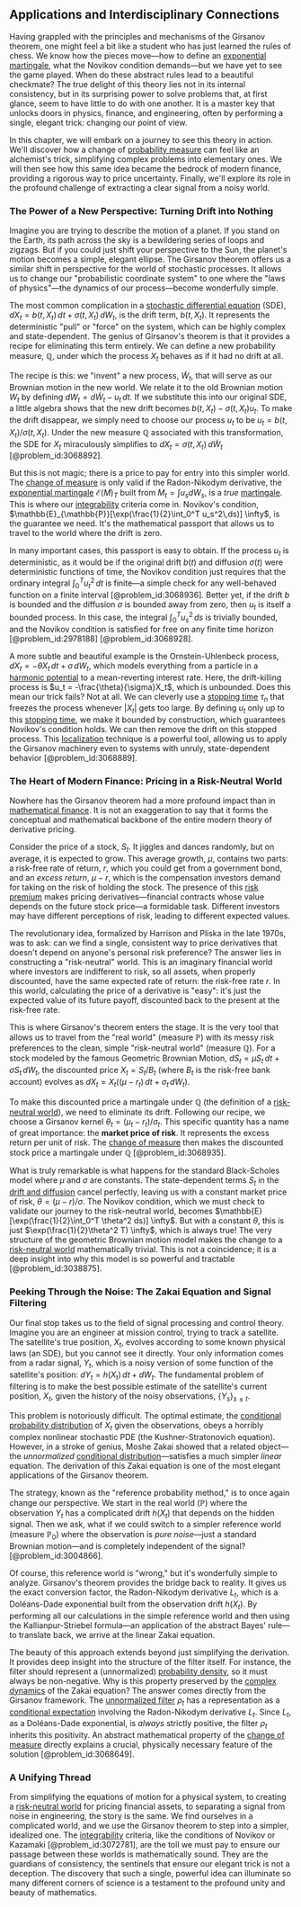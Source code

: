 ## Applications and Interdisciplinary Connections

Having grappled with the principles and mechanisms of the Girsanov theorem, one might feel a bit like a student who has just learned the rules of chess. We know how the pieces move—how to define an [exponential martingale](@article_id:181757), what the Novikov condition demands—but we have yet to see the game played. When do these abstract rules lead to a beautiful checkmate? The true delight of this theory lies not in its internal consistency, but in its surprising power to solve problems that, at first glance, seem to have little to do with one another. It is a master key that unlocks doors in physics, finance, and engineering, often by performing a single, elegant trick: changing our point of view.

In this chapter, we will embark on a journey to see this theory in action. We'll discover how a change of [probability measure](@article_id:190928) can feel like an alchemist's trick, simplifying complex problems into elementary ones. We will then see how this same idea became the bedrock of modern finance, providing a rigorous way to price uncertainty. Finally, we'll explore its role in the profound challenge of extracting a clear signal from a noisy world.

### The Power of a New Perspective: Turning Drift into Nothing

Imagine you are trying to describe the motion of a planet. If you stand on the Earth, its path across the sky is a bewildering series of loops and zigzags. But if you could just shift your perspective to the Sun, the planet's motion becomes a simple, elegant ellipse. The Girsanov theorem offers us a similar shift in perspective for the world of stochastic processes. It allows us to change our "probabilistic coordinate system" to one where the "laws of physics"—the dynamics of our process—become wonderfully simple.

The most common complication in a [stochastic differential equation](@article_id:139885) (SDE), $dX_t = b(t, X_t)\,dt + \sigma(t, X_t)\,dW_t$, is the drift term, $b(t, X_t)$. It represents the deterministic "pull" or "force" on the system, which can be highly complex and state-dependent. The genius of Girsanov's theorem is that it provides a recipe for eliminating this term entirely. We can define a new probability measure, $\mathbb{Q}$, under which the process $X_t$ behaves as if it had no drift at all.

The recipe is this: we "invent" a new process, $\tilde{W}_t$, that will serve as our Brownian motion in the new world. We relate it to the old Brownian motion $W_t$ by defining $dW_t = d\tilde{W}_t - u_t\,dt$. If we substitute this into our original SDE, a little algebra shows that the new drift becomes $b(t, X_t) - \sigma(t, X_t)u_t$. To make the drift disappear, we simply need to choose our process $u_t$ to be $u_t = b(t, X_t)/\sigma(t, X_t)$. Under the new measure $\mathbb{Q}$ associated with this transformation, the SDE for $X_t$ miraculously simplifies to $dX_t = \sigma(t, X_t)\,d\tilde{W}_t$ [@problem_id:3068892].

But this is not magic; there is a price to pay for entry into this simpler world. The [change of measure](@article_id:157393) is only valid if the Radon-Nikodym derivative, the [exponential martingale](@article_id:181757) $\mathcal{E}(M)_T$ built from $M_t = \int u_s dW_s$, is a *true* [martingale](@article_id:145542). This is where our [integrability](@article_id:141921) criteria come in. Novikov's condition, $\mathbb{E}_{\mathbb{P}}[\exp(\frac{1}{2}\int_0^T u_s^2\,ds)]  \infty$, is the guarantee we need. It's the mathematical passport that allows us to travel to the world where the drift is zero.

In many important cases, this passport is easy to obtain. If the process $u_t$ is deterministic, as it would be if the original drift $b(t)$ and diffusion $\sigma(t)$ were deterministic functions of time, the Novikov condition just requires that the ordinary integral $\int_0^T u_t^2\,dt$ is finite—a simple check for any well-behaved function on a finite interval [@problem_id:3068936]. Better yet, if the drift $b$ is bounded and the diffusion $\sigma$ is bounded away from zero, then $u_t$ is itself a bounded process. In this case, the integral $\int_0^T u_s^2\,ds$ is trivially bounded, and the Novikov condition is satisfied for free on any finite time horizon [@problem_id:2978188] [@problem_id:3068928].

A more subtle and beautiful example is the Ornstein-Uhlenbeck process, $dX_t = -\theta X_t\,dt + \sigma\,dW_t$, which models everything from a particle in a [harmonic potential](@article_id:169124) to a mean-reverting interest rate. Here, the drift-killing process is $u_t = -\frac{\theta}{\sigma}X_t$, which is unbounded. Does this mean our trick fails? Not at all. We can cleverly use a [stopping time](@article_id:269803) $\tau_n$ that freezes the process whenever $|X_t|$ gets too large. By defining $u_t$ only up to this [stopping time](@article_id:269803), we make it bounded by construction, which guarantees Novikov's condition holds. We can then remove the drift on this stopped process. This [localization](@article_id:146840) technique is a powerful tool, allowing us to apply the Girsanov machinery even to systems with unruly, state-dependent behavior [@problem_id:3068889].

### The Heart of Modern Finance: Pricing in a Risk-Neutral World

Nowhere has the Girsanov theorem had a more profound impact than in [mathematical finance](@article_id:186580). It is not an exaggeration to say that it forms the conceptual and mathematical backbone of the entire modern theory of derivative pricing.

Consider the price of a stock, $S_t$. It jiggles and dances randomly, but on average, it is expected to grow. This average growth, $\mu$, contains two parts: a risk-free rate of return, $r$, which you could get from a government bond, and an *excess return*, $\mu-r$, which is the compensation investors demand for taking on the risk of holding the stock. The presence of this [risk premium](@article_id:136630) makes pricing derivatives—financial contracts whose value depends on the future stock price—a formidable task. Different investors may have different perceptions of risk, leading to different expected values.

The revolutionary idea, formalized by Harrison and Pliska in the late 1970s, was to ask: can we find a single, consistent way to price derivatives that doesn't depend on anyone's personal risk preference? The answer lies in constructing a "risk-neutral" world. This is an imaginary financial world where investors are indifferent to risk, so all assets, when properly discounted, have the same expected rate of return: the risk-free rate $r$. In this world, calculating the price of a derivative is "easy": it's just the expected value of its future payoff, discounted back to the present at the risk-free rate.

This is where Girsanov's theorem enters the stage. It is the very tool that allows us to travel from the "real world" (measure $\mathbb{P}$) with its messy risk preferences to the clean, simple "risk-neutral world" (measure $\mathbb{Q}$). For a stock modeled by the famous Geometric Brownian Motion, $dS_t = \mu S_t\,dt + \sigma S_t\,dW_t$, the discounted price $X_t = S_t/B_t$ (where $B_t$ is the risk-free bank account) evolves as $dX_t = X_t ((\mu - r_t)\,dt + \sigma_t\,dW_t)$.

To make this discounted price a martingale under $\mathbb{Q}$ (the definition of a [risk-neutral world](@article_id:147025)), we need to eliminate its drift. Following our recipe, we choose a Girsanov kernel $\theta_t = (\mu_t - r_t)/\sigma_t$. This specific quantity has a name of great importance: the **market price of risk**. It represents the excess return per unit of risk. The [change of measure](@article_id:157393) then makes the discounted stock price a martingale under $\mathbb{Q}$ [@problem_id:3068935].

What is truly remarkable is what happens for the standard Black-Scholes model where $\mu$ and $\sigma$ are constants. The state-dependent terms $S_t$ in the [drift and diffusion](@article_id:148322) cancel perfectly, leaving us with a constant market price of risk, $\theta = (\mu-r)/\sigma$. The Novikov condition, which we must check to validate our journey to the risk-neutral world, becomes $\mathbb{E}[\exp(\frac{1}{2}\int_0^T \theta^2 ds)]  \infty$. But with a constant $\theta$, this is just $\exp(\frac{1}{2}\theta^2 T)  \infty$, which is always true! The very structure of the geometric Brownian motion model makes the change to a [risk-neutral world](@article_id:147025) mathematically trivial. This is not a coincidence; it is a deep insight into why this model is so powerful and tractable [@problem_id:3038875].

### Peeking Through the Noise: The Zakai Equation and Signal Filtering

Our final stop takes us to the field of signal processing and control theory. Imagine you are an engineer at mission control, trying to track a satellite. The satellite's true position, $X_t$, evolves according to some known physical laws (an SDE), but you cannot see it directly. Your only information comes from a radar signal, $Y_t$, which is a noisy version of some function of the satellite's position: $dY_t = h(X_t)\,dt + dW_t$. The fundamental problem of filtering is to make the best possible estimate of the satellite's current position, $X_t$, given the history of the noisy observations, $\{Y_s\}_{s \le t}$.

This problem is notoriously difficult. The optimal estimate, the [conditional probability distribution](@article_id:162575) of $X_t$ given the observations, obeys a horribly complex nonlinear stochastic PDE (the Kushner-Stratonovich equation). However, in a stroke of genius, Moshe Zakai showed that a related object—the *unnormalized* [conditional distribution](@article_id:137873)—satisfies a much simpler *linear* equation. The derivation of this Zakai equation is one of the most elegant applications of the Girsanov theorem.

The strategy, known as the "reference probability method," is to once again change our perspective. We start in the real world ($\mathbb{P}$) where the observation $Y_t$ has a complicated drift $h(X_t)$ that depends on the hidden signal. Then we ask, what if we could switch to a simpler reference world (measure $\mathbb{P}_0$) where the observation is *pure noise*—just a standard Brownian motion—and is completely independent of the signal? [@problem_id:3004866].

Of course, this reference world is "wrong," but it's wonderfully simple to analyze. Girsanov's theorem provides the bridge back to reality. It gives us the exact conversion factor, the Radon-Nikodym derivative $L_t$, which is a Doléans-Dade exponential built from the observation drift $h(X_t)$. By performing all our calculations in the simple reference world and then using the Kallianpur-Striebel formula—an application of the abstract Bayes' rule—to translate back, we arrive at the linear Zakai equation.

The beauty of this approach extends beyond just simplifying the derivation. It provides deep insight into the structure of the filter itself. For instance, the filter should represent a (unnormalized) [probability density](@article_id:143372), so it must always be non-negative. Why is this property preserved by the [complex dynamics](@article_id:170698) of the Zakai equation? The answer comes directly from the Girsanov framework. The [unnormalized filter](@article_id:637530) $\rho_t$ has a representation as a [conditional expectation](@article_id:158646) involving the Radon-Nikodym derivative $L_t$. Since $L_t$, as a Doléans-Dade exponential, is *always* strictly positive, the filter $\rho_t$ inherits this positivity. An abstract mathematical property of the [change of measure](@article_id:157393) directly explains a crucial, physically necessary feature of the solution [@problem_id:3068649].

### A Unifying Thread

From simplifying the equations of motion for a physical system, to creating a [risk-neutral world](@article_id:147025) for pricing financial assets, to separating a signal from noise in engineering, the story is the same. We find ourselves in a complicated world, and we use the Girsanov theorem to step into a simpler, idealized one. The [integrability](@article_id:141921) criteria, like the conditions of Novikov or Kazamaki [@problem_id:3072781], are the toll we must pay to ensure our passage between these worlds is mathematically sound. They are the guardians of consistency, the sentinels that ensure our elegant trick is not a deception. The discovery that such a single, powerful idea can illuminate so many different corners of science is a testament to the profound unity and beauty of mathematics.